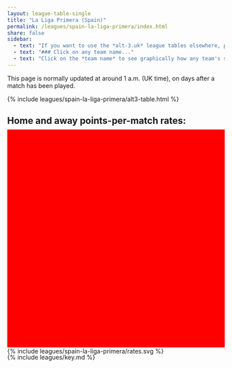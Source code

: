 ```yaml
---
layout: league-table-single
title: "La Liga Primera (Spain)"
permalink: /leagues/spain-la-liga-primera/index.html
share: false
sidebar:
  - text: "If you want to use the *alt-3.uk* league tables elsewhere, please be sure to read the [License and Disclaimer](/about/license) page first."
  - text: "### Click on any team name..."
  - text: "Click on the *team name* to see graphically how any team's schedule strength evolves through the season."
---
```


<!-- The table below is as at the end of the 2021--2022 season. The _alt-3_ table for the new season will appear here after all teams have played 6 matches. -->

<!-- The table below is as at the end of the 2020--2021 season. The _alt-3_ table for the new season will appear here in early November.  (Sorry for the delay, due to some local difficulties.) -->

This page is normally updated at around 1 a.m. (UK time), on days after a match has been played.


{% include leagues/spain-la-liga-primera/alt3-table.html %}

<style>
.svg-wrap {
    background-color:red;
    height:0;
    padding-top:100%; /* 350px/550px */
	margin-top:-10px;
    position: relative;
}

svg {
    background-color: white;
    height: 100%;
    display:block;
    width: 100%;
    position: absolute;
    top:0;
    left:0;
}
</style>

## Home and away points-per-match rates:

<div class="svg-wrap">
{% include leagues/spain-la-liga-primera/rates.svg %}
</div>

{% include leagues/key.md %}

